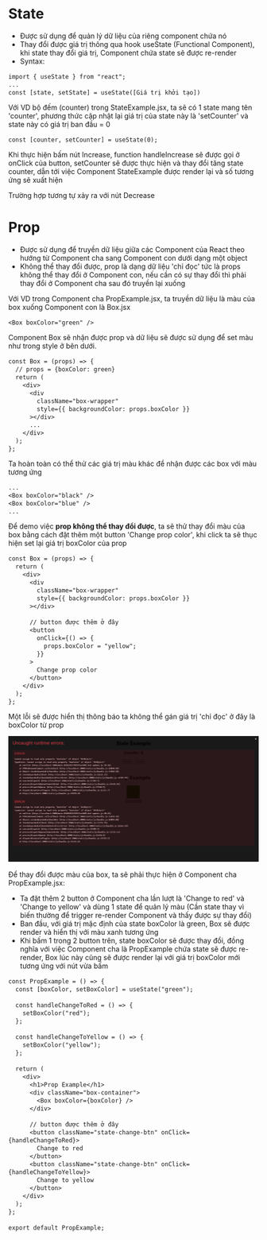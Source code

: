 # State

- Được sử dụng để quản lý dữ liệu của riêng component chứa nó
- Thay đổi được giá trị thông qua hook useState (Functional Component), khi state thay đổi giá trị, Component chứa state sẽ được re-render
- Syntax:

```
import { useState } from "react";
...
const [state, setState] = useState([Giá trị khởi tạo])
```

Với VD bộ đếm (counter) trong StateExample.jsx, ta sẽ có 1 state mang tên 'counter', phương thức cập nhật lại giá trị của state này là 'setCounter' và state này có giá trị ban đầu = 0

```
const [counter, setCounter] = useState(0);
```

Khi thực hiện bấm nút Increase, function handleIncrease sẽ được gọi ở onClick của button, setCounter sẽ được thực hiện và thay đổi tăng state counter, dẫn tới việc Component StateExample được render lại và số tương ứng sẽ xuất hiện

Trường hợp tương tự xảy ra với nút Decrease

# Prop

- Được sử dụng để truyền dữ liệu giữa các Component của React theo hướng từ Component cha sang Component con dưới dạng một object
- Không thể thay đổi được, prop là dạng dữ liệu 'chỉ đọc' tức là props không thể thay đổi ở Component con, nếu cần có sự thay đổi thì phải thay đổi ở Component cha sau đó truyền lại xuống

Với VD trong Component cha PropExample.jsx, ta truyền dữ liệu là màu của box xuống Component con là Box.jsx

```
<Box boxColor="green" />
```

Component Box sẽ nhận được prop và dữ liệu sẽ được sử dụng để set màu như trong style ở bên dưới.

```
const Box = (props) => {
  // props = {boxColor: green}
  return (
    <div>
      <div
        className="box-wrapper"
        style={{ backgroundColor: props.boxColor }}
      ></div>
      ...
    </div>
  );
};
```

Ta hoàn toàn có thể thử các giá trị màu khác để nhận được các box với màu tương ứng

```
...
<Box boxColor="black" />
<Box boxColor="blue" />
...
```

Để demo việc **prop không thể thay đổi được**, ta sẽ thử thay đổi màu của box bằng cách đặt thêm một button 'Change prop color', khi click ta sẽ thục hiện set lại giá trị boxColor của prop

```
const Box = (props) => {
  return (
    <div>
      <div
        className="box-wrapper"
        style={{ backgroundColor: props.boxColor }}
      ></div>

      // button được thêm ở đây
      <button
        onClick={() => {
          props.boxColor = "yellow";
        }}
      >
        Change prop color
      </button>
    </div>
  );
};
```

Một lỗi sẽ được hiển thị thông báo ta không thể gán giá trị 'chỉ đọc' ở đây là boxColor từ prop

<img src="./readme-img/prop-error.png">

Để thay đổi được màu của box, ta sẽ phải thực hiện ở Component cha PropExample.jsx:

- Ta đặt thêm 2 button ở Component cha lần lượt là 'Change to red' và 'Change to yellow' và dùng 1 state để quản lý màu (Cần state thay vì biến thường để trigger re-render Component và thấy được sự thay đổi)
- Ban đầu, với giá trị mặc định của state boxColor là green, Box sẽ được render và hiển thị với màu xanh tương ứng
- Khi bấm 1 trong 2 button trên, state boxColor sẽ được thay đổi, đồng nghĩa với việc Component cha là PropExample chứa state sẽ được re-render, Box lúc này cũng sẽ được render lại với giá trị boxColor mới tương ứng với nút vừa bấm

```
const PropExample = () => {
  const [boxColor, setBoxColor] = useState("green");

  const handleChangeToRed = () => {
    setBoxColor("red");
  };

  const handleChangeToYellow = () => {
    setBoxColor("yellow");
  };

  return (
    <div>
      <h1>Prop Example</h1>
      <div className="box-container">
        <Box boxColor={boxColor} />
      </div>

      // button được thêm ở đây
      <button className="state-change-btn" onClick={handleChangeToRed}>
        Change to red
      </button>
      <button className="state-change-btn" onClick={handleChangeToYellow}>
        Change to yellow
      </button>
    </div>
  );
};

export default PropExample;
```
